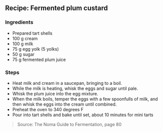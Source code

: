 ## Recipe: Fermented plum custard


### Ingredients
 - Prepared tart shells
 - 100 g cream
 - 100 g milk
 - 75 g egg yolk (5 yolks)
 - 50 g sugar
 - 75 g fermented plum juice

### Steps
 - Heat milk and cream in a saucepan, bringing to a boil.
 - While the milk is heating, whisk the eggs and sugar until pale.
 - Whisk the plum juice into the egg mixture.
 - When the milk boils, temper the eggs with a few spoonfulls of milk, and then whisk the eggs into the cream until combined.
 - Preheat the oven to 340 degrees F
 - Pour into tart shells and bake until set, about 10 minutes for mini tarts

> Source: The Noma Guide to Fermentation, page 80
